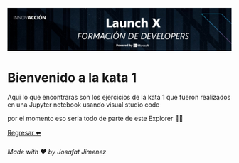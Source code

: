 ![Banner](https://github.com/JosafatJimenezB/Jupyter-notebook_Lessons/blob/main/extra/index.jpg)

# Bienvenido a la kata 1

Aqui lo que encontraras son los ejercicios de la kata 1 que fueron realizados en una Jupyter notebook usando visual studio code

por el momento eso seria todo de parte de este Explorer :man_astronaut:


[Regresar :arrow_left:](https://github.com/JosafatJimenezB/Jupyter-notebook_Lessons)


###### Made with :heart: by Josafat Jimenez
